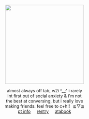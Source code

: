 <div align="center"> 

<img height="260" src="https://file.garden/Zoh6AmUPgG7Qjqjt/github/okugly.jpg"><br>

almost always off tab, w2i ^__^ i rarely<br>
int first out of social anxiety & i'm not<br>
the best at conversing, but i really love<br>
making friends. feel free to c+h!!⠀≧▽≦<br>
[pt info](https://rentry.co/grantville)⠀⠀[rentry](https://rentry.co/rusame)⠀⠀[atabook](https://oliver.atabook.org/)

